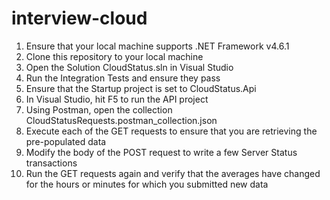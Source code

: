 # interview-cloud

1. Ensure that your local machine supports .NET Framework v4.6.1
1. Clone this repository to your local machine
1. Open the Solution CloudStatus.sln in Visual Studio
1. Run the Integration Tests and ensure they pass
1. Ensure that the Startup project is set to CloudStatus.Api
1. In Visual Studio, hit F5 to run the API project
1. Using Postman, open the collection  CloudStatusRequests.postman_collection.json
1. Execute each of the GET requests to ensure that you are retrieving the pre-populated data
1. Modify the body of the POST request to write a few Server Status transactions
1. Run the GET requests again and verify that the averages have changed for the hours or minutes for which you submitted new data